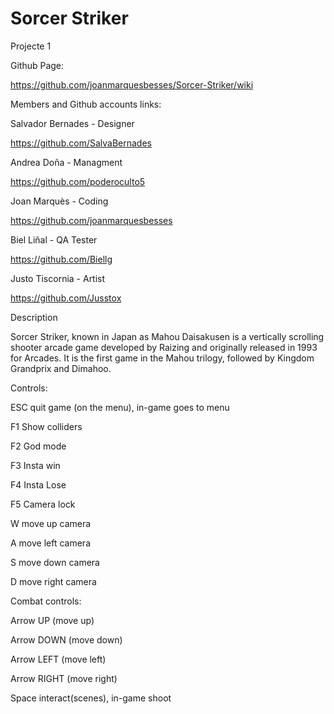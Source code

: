 # Sorcer Striker
 Projecte 1
 
Github Page:

https://github.com/joanmarquesbesses/Sorcer-Striker/wiki

Members and Github accounts links:

Salvador Bernades - Designer

https://github.com/SalvaBernades

Andrea Doña - Managment

https://github.com/poderoculto5

Joan Marquès - Coding

https://github.com/joanmarquesbesses

Biel Liñal - QA Tester

https://github.com/Biellg

Justo Tiscornia - Artist

https://github.com/Jusstox

Description

Sorcer Striker, known in Japan as Mahou Daisakusen is a vertically scrolling shooter arcade game developed by Raizing and originally released in 1993 for Arcades. It is the first game in the Mahou trilogy, followed by Kingdom Grandprix and Dimahoo.

Controls:

ESC quit game (on the menu), in-game goes to menu

F1 Show colliders

F2 God mode

F3 Insta win

F4 Insta Lose

F5 Camera lock

W move up camera
 
A move left camera

S move down camera

D move right camera

Combat controls:

Arrow UP (move up)

Arrow DOWN (move down)

Arrow LEFT (move left) 

Arrow RIGHT (move right) 

Space interact(scenes), in-game shoot

